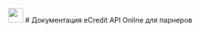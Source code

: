 <head>
  <style type="text/css">
    img {
      height: 30px;
    }
  </style>
</head>
<img src="https://github.com/templton/ecredit_api_online/raw/master/ecredit.png" />
# Документация eCredit API Online для парнеров

<div style="display: none">![logo](https://github.com/templton/ecredit_api_online/raw/master/ecredit.png)</div>
